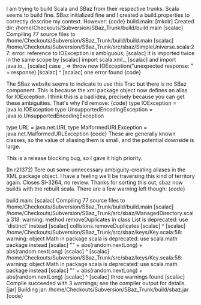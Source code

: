 I am trying to build Scala and SBaz from their respective trunks.  Scala seems to build fine.  SBaz initialized fine and I created a build.properties to correctly describe my context.  However:
{code}
build.main:
    [mkdir] Created dir: /home/Checkouts/Subversion/SBaz_Trunk/build/build.main
   [scalac] Compiling 77 source files to /home/Checkouts/Subversion/SBaz_Trunk/build/build.main
   [scalac] /home/Checkouts/Subversion/SBaz_Trunk/src/sbaz/SimpleUniverse.scala:27: error: reference to IOException is ambiguous;
   [scalac] it is imported twice in the same scope by
   [scalac] import scala.xml._
   [scalac] and import java.io._
   [scalac]       case _ => throw new IOException("unexpected response: " + response)
   [scalac]                           ^
   [scalac] one error found
{code}

The SBaz website seems to indicate to use this Trac but there is no SBaz component.
This is because the xml package object now defines an alias for IOException.
I think this is a bad idea, precisely because you can get these ambiguities.
That's why I'd remove:
{code}
  type IOException                  = java.io.IOException
  type UnsupportedEncodingException = java.io.UnsupportedEncodingException
  
  type URL                    = java.net.URL
  type MalformedURLException  = java.net.MalformedURLException
{code}
These are generally known classes, so the value of aliasing them is small, and the potential downside is large.

This is a release blocking bug, so I gave it high priority.


(In r21372) Tore out some unnecessary ambiguity-creating aliases in the
XML package object.  I have a feeling we'll be traversing this
kind of territory again.  Closes SI-3264, no review.
Thanks for sorting this out, sbaz now builds with the rebuilt scala.  There are a few warning left though:
{code}

build.main:
   [scalac] Compiling 77 source files to /home/Checkouts/Subversion/SBaz_Trunk/build/build.main
   [scalac] /home/Checkouts/Subversion/SBaz_Trunk/src/sbaz/ManagedDirectory.scala:318: warning: method removeDuplicates in class List is deprecated: use `distinct' instead
   [scalac]     collisions.removeDuplicates
   [scalac]                ^
   [scalac] /home/Checkouts/Subversion/SBaz_Trunk/src/sbaz/keys/Key.scala:58: warning: object Math in package scala is deprecated: use scala.math package instead
   [scalac]     "" + abs(random.nextLong) + abs(random.nextLong)
   [scalac]          ^
   [scalac] /home/Checkouts/Subversion/SBaz_Trunk/src/sbaz/keys/Key.scala:58: warning: object Math in package scala is deprecated: use scala.math package instead
   [scalac]     "" + abs(random.nextLong) + abs(random.nextLong)
   [scalac]                                 ^
   [scalac] three warnings found
   [scalac] Compile succeeded with 3 warnings; see the compiler output for details.
      [jar] Building jar: /home/Checkouts/Subversion/SBaz_Trunk/build/sbaz.jar
{code}
